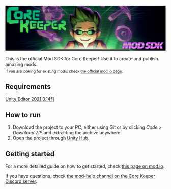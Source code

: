 ![Core Keeper Mod SDK](banner.png)

This is the official Mod SDK for Core Keeper! Use it to create and publish amazing mods.<br>
<sub>If you are looking for existing mods, check [the official mod.io page](https://mod.io/g/corekeeper).</sub>

## Requirements
[Unity Editor 2021.3.14f1](https://unity.com/releases/editor/whats-new/2021.3.14)

## How to run

1. Download the project to your PC, either using Git or by clicking _Code > Download ZIP_ and extracting the archive anywhere.
2. Open the project through [Unity Hub](https://unity.com/unity-hub).

## Getting started
For a more detailed guide on how to get started, check [this page on mod.io]([https://mod.io/](https://mod.io/g/corekeeper/r/core-keeper-mod-sdk-introduction)).

If you have questions, check [the mod-help channel on the Core Keeper Discord server](https://discord.gg/CoreKeeper).
